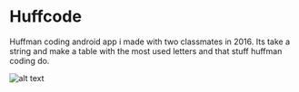 # Huffcode
Huffman coding android app i made with two classmates in 2016.
Its take a string and make a table with the most used letters and that stuff huffman coding do.

![alt text](https://lh3.googleusercontent.com/iGzdByM4fhjwwkiJtVyf-ZjNW1gWkXgQDX-PGMuwH3oH1LCexdaWx0V8ZeGDk7dA_Gz2AcJA_SbJOmFCIRMOVNzr2glSNFPNrV_3ndn0CyepTx--OSXT9xsKo6knHKm2BCXsX5HFcSZUiXKky-rizDcD772tr2E877e0lv8CMzOx4rPQjpKrTh7yfdb0Q95Ze6OpqHN5AFxoBiLzPhvnrU8a0uT6bgLZjYQBkMIClJ4HFyRoLv29GwA0btD-zeErkzco6dpD0ggDZsFd1OXCHnoyY9GHjkoWVwOIicSyQgwBdwwun8letT94RQ4XPay_UrlTFVwebMS0AESu5fgrAEMdqj4XhQxRNH_8v-oHqWtFR6l0iksx1zFTHPiUqNS1hw8XP58S6y6MwcHff8s_L2aDKphIGTiaRci8tSASNFN6MDal5r66DKh6XYNZEawpDX7OxMHSoJR4y_y8oNsyPBLDm0SlbcHxxGs3CFG_C8o31626wfyyxum4KX9LXj7_DICdsyy_f-WNpT4esgI5ElNUycTebcZpDsGRu6FXxgVSbq13LRTKlddJoMeJIdUzAdsPagMAcxxx_54GBz6rUN56LJV33lenKlCbC0N6ndrEs9DRopoKlo9kzXZHwyDIm_FOSze8LouLVkk-ZzWGaMnrmoWnDz0=w356-h632-no)
